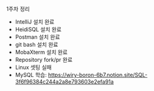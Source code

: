  1주차 정리
- IntelliJ 설치 완료
- HeidiSQL 설치 완료 
- Postman 설치 완료
- git bash 설치 완료
- MobaXterm 설치 완료
- Repository fork/pr 완료
- Linux 셋팅 실패
- MySQL 학습: https://wiry-boron-6b7.notion.site/SQL-3f6f96384c244a2a8e793603e2efa91a
